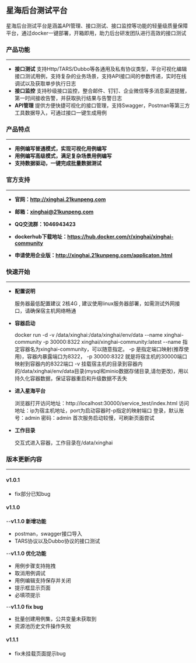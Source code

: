 ## 星海后台测试平台

星海后台测试平台是涵盖API管理、接口测试、接口监控等功能的轻量级质量保障平台，通过docker一键部署，开箱即用，助力后台研发团队进行高效的接口测试

### 产品功能

---

- **接口测试**
  支持Http/TARS/Dubbo等各通用及私有协议类型，平台可视化编辑接口测试用例，支持复杂的业务场景，支持API接口间的参数传递，实时在线调试以及获取单步执行日志
- **接口监控**
  支持秒级接口监控，整合邮件、钉钉、企业微信等多消息渠道提醒，第一时间接收告警，并获取执行结果与告警日志
- **API管理**
  提供方便快捷可视化的接口管理，支持Swagger，Postman等第三方工具数据导入，可通过接口一键生成用例

### 产品特点

---

- **用例编写普通模式，实现可视化用例编写**
- **用例编写高级模式，满足复杂场景用例编写**
- **支持数据驱动，一键完成批量数据测试**

### 官方支持

---

- **官网：http://xinghai.21kunpeng.com**
  
- **邮箱：xinghai@21kunpeng.com**
  
- **QQ交流群：1046943423**
  
- **dockerhub下载地址：https://hub.docker.com/r/xinghai/xinghai-community**
  
- **申请使用企业版：http://xinghai.21kunpeng.com/applicaton.html**
  

### 快速开始

---

- **配置说明**

  服务器最低配置建议 2核4G , 建议使用linux服务器部署，如需测试外网接口，请确保宿主机网络畅通
  
- **容器启动**

  docker run -d -v /data/xinghai:/data/xinghai/env/data --name xinghai-community -p 30000:8322 xinghai/xinghai-community:latest
  --name 指定容器名为xinghai-community，可以随意指定。
  -p 是指定端口映射(推荐使用)，容器内暴露端口为8322， -p 30000:8322 就是将宿主机的30000端口映射到容器内的8322端口
  -v 挂载宿主机的目录到容器内的/data/xinghai/env/data目录(mysql和minio数据存储目录,请勿更改)，用以持久化容器数据，保证容器重启和升级数据不丢失
  
- **进入星海平台**

  浏览器打开访问地址：http://localhost:30000/service_test/index.html
  访问地址：ip为宿主机地址，port为启动容器时-p指定的映射端口
  登录，默认账号：admin 密码：admin 首次服务启动较慢，可刷新页面尝试
  
- **工作目录**

  交互式进入容器，工作目录在/data/xinghai
  

### 版本更新内容

---

#### v1.0.1

- fix部分已知bug
  
#### v1.1.0
  
--**v1.1.0 新增功能**
- postman，swagger接口导入
- TARS协议以及Dubbo协议的接口测试

--**v1.1.0 优化功能**

- 用例步骤支持拖拽
- 取消用例调试
- 用例编辑支持保存并关闭
- 提示框显示页面
- 必填项提示

--**v1.1.0 fix bug**

- 批量创建用例集，公共变量未获取到
- 资源池历史文件操作失败

#### v1.1.1

- fix未挂载页面提示bug
